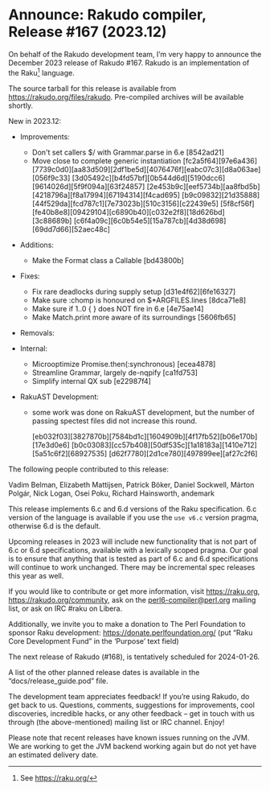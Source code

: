 # Announce: Rakudo compiler, Release #167 (2023.12)

On behalf of the Rakudo development team, I’m very happy to announce the
December 2023 release of Rakudo #167. Rakudo is an implementation of
the Raku[^1] language.

The source tarball for this release is available from
<https://rakudo.org/files/rakudo>.
Pre-compiled archives will be available shortly.

New in 2023.12:

+ Improvements:
    + Don't set callers $/ with Grammar.parse in 6.e [8542ad21]
    + Move close to complete generic instantiation [fc2a5f64][97e6a436]
      [7739c0d0][aa83d509][2df1be5d][4076476f][eabc07c3][d8a063ae][056f9c33]
      [3d05492c][b4fd57bf][0b544d6d][5190dcc6][9614026d][5f9f094a][63f24857]
      [2e453b9c][eef5734b][aa8fbd5b][4218796a][f8a17994][67194314][f4cad695]
      [b9c09832][21d35888][44f529da][fcd787c1][7e73023b][510c3156][c22439e5]
      [5f8cf56f][fe40b8e8][09429104][c6890b40][c032e2f8][18d626bd][3c88689b]
      [c6f4a09c][6c0b54e5][15a787cb][4d38d698][69dd7d66][52aec48c]

+ Additions:
    + Make the Format class a Callable [bd43800b]

+ Fixes:
    + Fix rare deadlocks during supply setup [d31e4f62][6fe16327]
    + Make sure :chomp is honoured on $*ARGFILES.lines [8dca71e8]
    + Make sure if 1..0 { } does NOT fire in 6.e [4e75ae14]
    + Make Match.print more aware of its surroundings [5606fb65]

+ Removals:

+ Internal:
    + Microoptimize Promise.then(:synchronous) [ecea4878]
    + Streamline Grammar, largely de-nqpify [ca1fd753]
    + Simplify internal QX sub [e22987f4]

+ RakuAST Development:
    + some work was done on RakuAST development, but the number of passing
      spectest files did not increase this round.

      [eb032f03][3827870b][7584bd1c][1604909b][4f17fb52][b06e170b][17e3d0e6]
      [b0c03083][cc57b408][50df535c][1a18183a][1410e712][5a51c6f2][68927535]
      [d62f7780][2d1ce780][497899ee][af27c2f6]

The following people contributed to this release:

Vadim Belman, Elizabeth Mattijsen, Patrick Böker, Daniel Sockwell,
Márton Polgár, Nick Logan, Osei Poku, Richard Hainsworth, andemark

This release implements 6.c and 6.d versions of the Raku specification.
6.c version of the language is available if you use the `use v6.c`
version pragma, otherwise 6.d is the default.

Upcoming releases in 2023 will include new functionality that is not
part of 6.c or 6.d specifications, available with a lexically scoped
pragma. Our goal is to ensure that anything that is tested as part of
6.c and 6.d specifications will continue to work unchanged. There may
be incremental spec releases this year as well.

If you would like to contribute or get more information, visit
<https://raku.org>, <https://rakudo.org/community>, ask on the
<perl6-compiler@perl.org> mailing list, or ask on IRC #raku on Libera.

Additionally, we invite you to make a donation to The Perl Foundation
to sponsor Raku development: <https://donate.perlfoundation.org/>
(put “Raku Core Development Fund” in the ‘Purpose’ text field)

The next release of Rakudo (#168), is tentatively scheduled for 2024-01-26.

A list of the other planned release dates is available in the
“docs/release_guide.pod” file.

The development team appreciates feedback! If you’re using Rakudo, do
get back to us. Questions, comments, suggestions for improvements, cool
discoveries, incredible hacks, or any other feedback – get in touch with
us through (the above-mentioned) mailing list or IRC channel. Enjoy!

Please note that recent releases have known issues running on the JVM.
We are working to get the JVM backend working again but do not yet have
an estimated delivery date.

[^1]: See <https://raku.org/>
